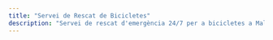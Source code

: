 ```yaml
---
title: "Servei de Rescat de Bicicletes"
description: "Servei de rescat d'emergència 24/7 per a bicicletes a Mallorca. Assistència professional per avaries mecàniques, accidents i emergències a tota l'illa."
---
```

